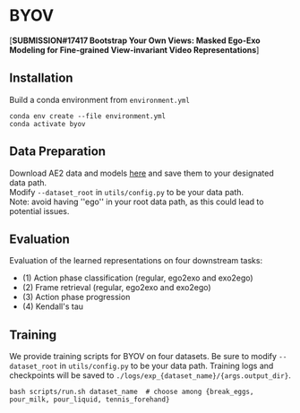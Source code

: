 # BYOV
[**SUBMISSION#17417 Bootstrap Your Own Views: Masked Ego-Exo Modeling for Fine-grained View-invariant Video Representations**]

## Installation
Build a conda environment from ``environment.yml``
```
conda env create --file environment.yml
conda activate byov
```

## Data Preparation
Download AE2 data and models [here](https://drive.google.com/drive/folders/1-v-5M5xTq8J7KDEgGQi2JhKRsQvjRaAo?usp=share_link) and save them to your designated data path.   
Modify `--dataset_root` in `utils/config.py` to be your data path.  
Note: avoid having ''ego'' in your root data path, as this could lead to potential issues.

## Evaluation
Evaluation of the learned representations on four downstream tasks:
+ (1) Action phase classification (regular, ego2exo and exo2ego)
+ (2) Frame retrieval (regular, ego2exo and exo2ego)
+ (3) Action phase progression
+ (4) Kendall's tau

## Training
We provide training scripts for BYOV on four datasets. Be sure to modify `--dataset_root` in `utils/config.py` to be your data path.
Training logs and checkpoints will be saved to `./logs/exp_{dataset_name}/{args.output_dir}`.

```shell
bash scripts/run.sh dataset_name  # choose among {break_eggs, pour_milk, pour_liquid, tennis_forehand}
```
